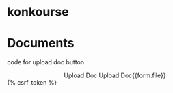 konkourse
===============

Documents
===============
code for upload doc button
<form enctype="multipart/form-data" method="post" action="/documents/upload/" class="fileUploadForm">
	<div class="fileupload fileupload-new" data-provides="fileupload" style="text-align:center;" >
		<span class="btn btn-danger btn-file" style="width:190px;"><span class="fileupload-new"><i class="icon-cloud-upload" style="color:#FFF;"></i> Upload Doc</span><span class="fileupload-exists"><i class="icon-cloud-upload" style="color:#FFF;"></i> Upload Doc</span>{{form.file}}</span>
                          <!--
                          this is commented as to hide the file name preview. this widget will upload file on seleciton
                          <span class="fileupload-preview"></span>
                          <a href="#" class="close fileupload-exists" data-dismiss="fileupload" style="float: none">×</a>
                          -->
        </div>
        {% csrf_token %}
		<!--<input class="btn btn-danger btnConvo" type="submit" value="Upload" id="Save"/>-->
</form>